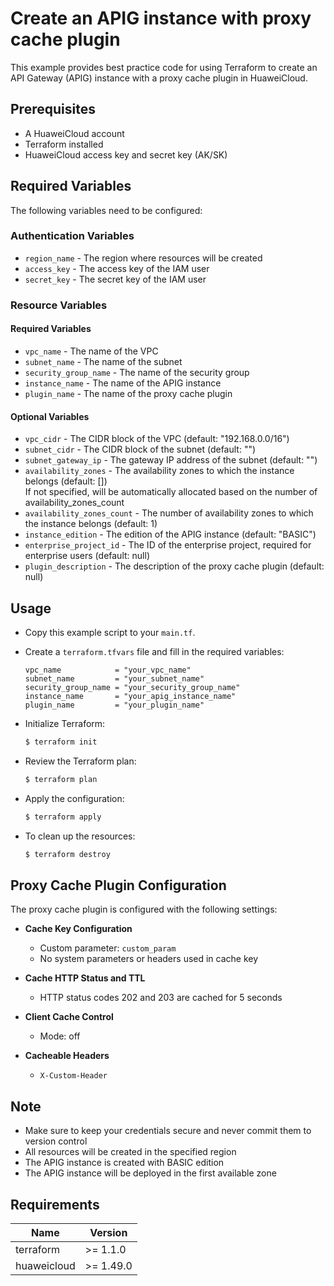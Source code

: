 # Create an APIG instance with proxy cache plugin

This example provides best practice code for using Terraform to create an API Gateway (APIG) instance with a proxy cache
plugin in HuaweiCloud.

## Prerequisites

* A HuaweiCloud account
* Terraform installed
* HuaweiCloud access key and secret key (AK/SK)

## Required Variables

The following variables need to be configured:

### Authentication Variables

* `region_name` - The region where resources will be created
* `access_key`  - The access key of the IAM user
* `secret_key`  - The secret key of the IAM user

### Resource Variables

#### Required Variables

* `vpc_name` - The name of the VPC
* `subnet_name` - The name of the subnet
* `security_group_name` - The name of the security group
* `instance_name` - The name of the APIG instance
* `plugin_name` - The name of the proxy cache plugin

#### Optional Variables

* `vpc_cidr` - The CIDR block of the VPC (default: "192.168.0.0/16")
* `subnet_cidr` - The CIDR block of the subnet (default: "")
* `subnet_gateway_ip` - The gateway IP address of the subnet (default: "")
* `availability_zones` - The availability zones to which the instance belongs (default: [])  
  If not specified, will be automatically allocated based on the number of availability_zones_count
* `availability_zones_count` - The number of availability zones to which the instance belongs (default: 1)
* `instance_edition` - The edition of the APIG instance (default: "BASIC")
* `enterprise_project_id` - The ID of the enterprise project, required for enterprise users (default: null)
* `plugin_description` - The description of the proxy cache plugin (default: null)

## Usage

* Copy this example script to your `main.tf`.

* Create a `terraform.tfvars` file and fill in the required variables:

  ```hcl
  vpc_name            = "your_vpc_name"
  subnet_name         = "your_subnet_name"
  security_group_name = "your_security_group_name"
  instance_name       = "your_apig_instance_name"
  plugin_name         = "your_plugin_name"
  ```

* Initialize Terraform:

  ```bash
  $ terraform init
  ```

* Review the Terraform plan:

  ```bash
  $ terraform plan
  ```

* Apply the configuration:

  ```bash
  $ terraform apply
  ```

* To clean up the resources:

  ```bash
  $ terraform destroy
  ```

## Proxy Cache Plugin Configuration

The proxy cache plugin is configured with the following settings:

* **Cache Key Configuration**
  + Custom parameter: `custom_param`
  + No system parameters or headers used in cache key

* **Cache HTTP Status and TTL**
  + HTTP status codes 202 and 203 are cached for 5 seconds

* **Client Cache Control**
  + Mode: off

* **Cacheable Headers**
  + `X-Custom-Header`

## Note

* Make sure to keep your credentials secure and never commit them to version control
* All resources will be created in the specified region
* The APIG instance is created with BASIC edition
* The APIG instance will be deployed in the first available zone

## Requirements

| Name        | Version   |
|-------------|-----------|
| terraform   | >= 1.1.0 |
| huaweicloud | >= 1.49.0 |
